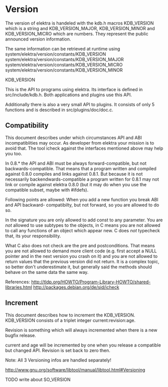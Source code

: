 # Version #

The version of elektra is handeled with the kdb.h macros
KDB_VERSION which is a string and KDB_VERSION_MAJOR,
KDB_VERSION_MINOR and KDB_VERSION_MICRO which are
numbers. They represent the public announced version
information.

The same information can be retrieved at runtime using  
	system/elektra/version/constants/KDB_VERSION
	system/elektra/version/constants/KDB_VERSION_MAJOR
	system/elektra/version/constants/KDB_VERSION_MICRO
	system/elektra/version/constants/KDB_VERSION_MINOR


KDB_VERSION

This is the API to programs using elektra. Its interface
is defined in src/include/kdb.h.
Both applications and plugins use this API.

Additionally there is also a very small API
to plugins. It consists of only 5 functions
and is described in src/plugins/doc/doc.c.


## Compatibility ##

This document describes under which circumstances API
and ABI incompatiblities may occur. As developer from
elektra your mission is to avoid that.
The tool icheck against the interfaces mentioned
above may help you too.

In 0.8.* the API and ABI must be always forward-compatible,
but not backwards-compatible.
That means that a program written and compiled against 0.8.0
compiles and links against 0.8.1. But because it is
not necessarily backendwards-compatible a program written
for 0.8.1 may not link or compile against elektra 0.8.0
(but it may do when you use the compatible subset, maybe
with #ifdefs).

Following points are allowed:
When you add a new function you break ABI and API backward-
compatibilty, but not forward, so you are allowed to do so.

In the signature you are only allowed to add const to
any parameter. You are *not* allowed to use subtypes to
the objects, in C means you are not allowed to call any
functions of an object which appear new. C does *not*
typecheck that, its your responsibility.

What C also does not check are the pre and postconditions.
That means you are not allowed to demand more client code
(e.g. first accept a NULL pointer and in the next version
 you crash on it) and you are not allowed to return
values that the previous version did not return. It is
a complex topic, so better don't underestimate it, but
generally said the methods should behave on the same data
the same way.

References:
http://tldp.org/HOWTO/Program-Library-HOWTO/shared-libraries.html
http://packages.debian.org/de/sid/icheck


## Increment ##

This document describes how to increment the KDB_VERSION.
KDB_VERSION consists of a triplet integer current:revision:age.

Revision is something which will always incremented when there
is a new bugfix release.

current and age will be incremented by one when you release
a compatible but changed API. Revision is set back to zero then.

Note: All 3 Versioning infos are handled separately!

http://www.gnu.org/software/libtool/manual/libtool.html#Versioning


TODO write about SO_VERSION


